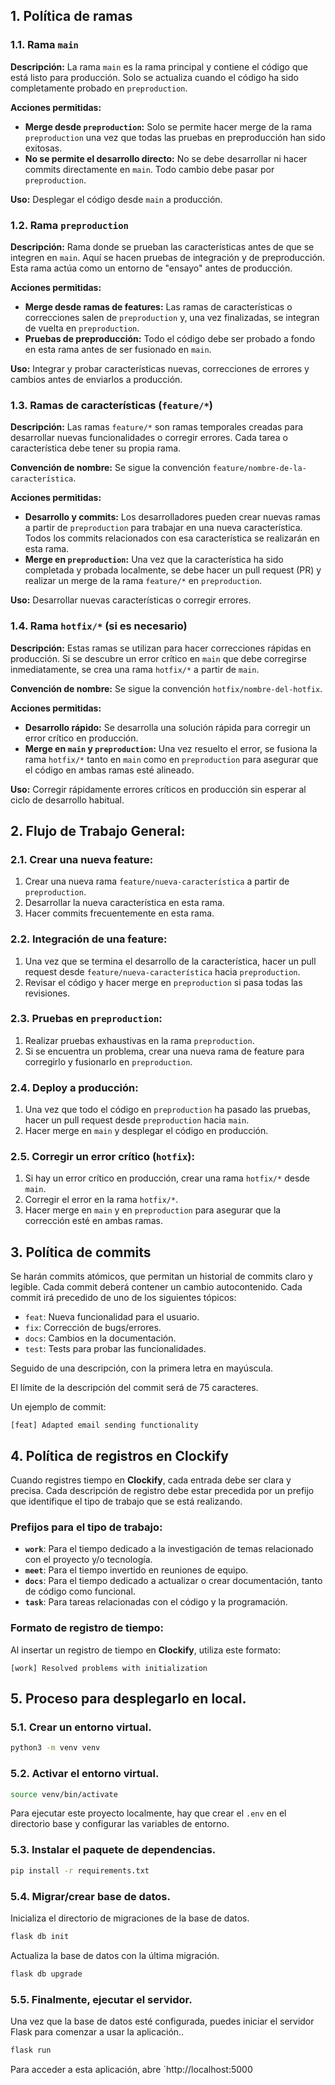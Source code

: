 ## 1. Política de ramas

### 1.1. Rama `main`
**Descripción:** La rama `main` es la rama principal y contiene el código que está listo para producción. Solo se actualiza cuando el código ha sido completamente probado en `preproduction`.

**Acciones permitidas:**
- **Merge desde `preproduction`:** Solo se permite hacer merge de la rama `preproduction` una vez que todas las pruebas en preproducción han sido exitosas.
- **No se permite el desarrollo directo:** No se debe desarrollar ni hacer commits directamente en `main`. Todo cambio debe pasar por `preproduction`.

**Uso:** Desplegar el código desde `main` a producción.

### 1.2. Rama `preproduction`
**Descripción:** Rama donde se prueban las características antes de que se integren en `main`. Aquí se hacen pruebas de integración y de preproducción. Esta rama actúa como un entorno de "ensayo" antes de producción.

**Acciones permitidas:**
- **Merge desde ramas de features:** Las ramas de características o correcciones salen de `preproduction` y, una vez finalizadas, se integran de vuelta en `preproduction`.
- **Pruebas de preproducción:** Todo el código debe ser probado a fondo en esta rama antes de ser fusionado en `main`.

**Uso:** Integrar y probar características nuevas, correcciones de errores y cambios antes de enviarlos a producción.

### 1.3. Ramas de características (`feature/*`)
**Descripción:** Las ramas `feature/*` son ramas temporales creadas para desarrollar nuevas funcionalidades o corregir errores. Cada tarea o característica debe tener su propia rama.

**Convención de nombre:** Se sigue la convención `feature/nombre-de-la-característica`.

**Acciones permitidas:**
- **Desarrollo y commits:** Los desarrolladores pueden crear nuevas ramas a partir de `preproduction` para trabajar en una nueva característica. Todos los commits relacionados con esa característica se realizarán en esta rama.
- **Merge en `preproduction`:** Una vez que la característica ha sido completada y probada localmente, se debe hacer un pull request (PR) y realizar un merge de la rama `feature/*` en `preproduction`.

**Uso:** Desarrollar nuevas características o corregir errores.

### 1.4. Rama `hotfix/*` (si es necesario)
**Descripción:** Estas ramas se utilizan para hacer correcciones rápidas en producción. Si se descubre un error crítico en `main` que debe corregirse inmediatamente, se crea una rama `hotfix/*` a partir de `main`.

**Convención de nombre:** Se sigue la convención `hotfix/nombre-del-hotfix`.

**Acciones permitidas:**
- **Desarrollo rápido:** Se desarrolla una solución rápida para corregir un error crítico en producción.
- **Merge en `main` y `preproduction`:** Una vez resuelto el error, se fusiona la rama `hotfix/*` tanto en `main` como en `preproduction` para asegurar que el código en ambas ramas esté alineado.

**Uso:** Corregir rápidamente errores críticos en producción sin esperar al ciclo de desarrollo habitual.

## 2. Flujo de Trabajo General:

### 2.1. Crear una nueva feature:
1. Crear una nueva rama `feature/nueva-característica` a partir de `preproduction`.
2. Desarrollar la nueva característica en esta rama.
3. Hacer commits frecuentemente en esta rama.

### 2.2. Integración de una feature:
1. Una vez que se termina el desarrollo de la característica, hacer un pull request desde `feature/nueva-característica` hacia `preproduction`.
2. Revisar el código y hacer merge en `preproduction` si pasa todas las revisiones.

### 2.3. Pruebas en `preproduction`:
1. Realizar pruebas exhaustivas en la rama `preproduction`.
2. Si se encuentra un problema, crear una nueva rama de feature para corregirlo y fusionarlo en `preproduction`.

### 2.4. Deploy a producción:
1. Una vez que todo el código en `preproduction` ha pasado las pruebas, hacer un pull request desde `preproduction` hacia `main`.
2. Hacer merge en `main` y desplegar el código en producción.

### 2.5. Corregir un error crítico (`hotfix`):
1. Si hay un error crítico en producción, crear una rama `hotfix/*` desde `main`.
2. Corregir el error en la rama `hotfix/*`.
3. Hacer merge en `main` y en `preproduction` para asegurar que la corrección esté en ambas ramas.

## 3. Política de commits
Se harán commits atómicos, que permitan un historial de commits claro y legible. Cada commit deberá contener un cambio autocontenido. Cada commit irá precedido de uno de los siguientes tópicos:

- `feat`: Nueva funcionalidad para el usuario.
- `fix`: Corrección de bugs/errores.
- `docs`: Cambios en la documentación.
- `test`: Tests para probar las funcionalidades.

Seguido de una descripción, con la primera letra en mayúscula.

El límite de la descripción del commit será de 75 caracteres.

Un ejemplo de commit: 

`[feat] Adapted email sending functionality`

## 4. Política de registros en Clockify

Cuando registres tiempo en **Clockify**, cada entrada debe ser clara y precisa. Cada descripción de registro debe estar precedida por un prefijo que identifique el tipo de trabajo que se está realizando.

### Prefijos para el tipo de trabajo:

- **`work`**: Para el tiempo dedicado a la investigación de temas relacionado con el proyecto y/o tecnología.
- **`meet`**: Para el tiempo invertido en reuniones de equipo.
- **`docs`**: Para el tiempo dedicado a actualizar o crear documentación, tanto de código como funcional.
- **`task`**: Para tareas relacionadas con el código y la programación.

### Formato de registro de tiempo:

Al insertar un registro de tiempo en **Clockify**, utiliza este formato:

`[work] Resolved problems with initialization`


## 5. Proceso para desplegarlo en local.

### 5.1. Crear un entorno virtual.

```bash
python3 -m venv venv
```

### 5.2. Activar el entorno virtual.

```bash
source venv/bin/activate
```

Para ejecutar este proyecto localmente, hay que crear el `.env` en el directorio base y configurar las variables de entorno.

### 5.3. Instalar el paquete de dependencias.

```bash
pip install -r requirements.txt
```

### 5.4. Migrar/crear base de datos.

Inicializa el directorio de migraciones de la base de datos.

```bash
flask db init
```

Actualiza la base de datos con la última migración.

```bash
flask db upgrade
```

### 5.5. Finalmente, ejecutar el servidor.

Una vez que la base de datos esté configurada, puedes iniciar el servidor Flask para comenzar a usar la aplicación..

```bash
flask run
```

Para acceder a esta aplicación, abre `http://localhost:5000
